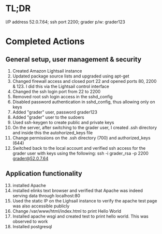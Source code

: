 
# TL;DR
I/P address 52.0.7.64; ssh port 2200; grader p/w: grader123


# Completed Actions
## General setup, user management & security
1.  Created Amazon Lightsail instance
2.  Updated package source lists and upgraded using apt-get
3.  Changed firewall access and closed port 22 and opened ports 80, 2200 & 123. I did this via the Lightsail control interface
4.  Changed the ssh login port from 22 to 2200
5.  Removed root ssh login access in the sshd_config
6.  Disabled password authentication in sshd_config, thus allowing only on keys
7.  Added "grader" user, password grader123
8.  Added "grader" user to the sudoers
9.  Used ssh-keygen to create public and private keys
10.  On the server, after switching to the grader user, I created .ssh directory and inside this the autohorized_keys file
11. Change permissions on the .ssh directory (700) and authorized_keys (644)
12. Switched back to the local account and verified ssh access for the grader user with keys using the following:
    ssh -i grader_rsa -p 2200 grader@52.0.7.64
    
## Application functionality
13. installed Apache
14. installed elinks text browser and verified that Apache was indeed serving data through localhost:80
15. Used the static IP on the Lighsail instance to verify the apache test page was also accessible publicly
16. Change /var/www/html/index.html to print Hello World
17. Installed apache wsgi and created test to print hello world. This was observed to work
18. Installed postgresql